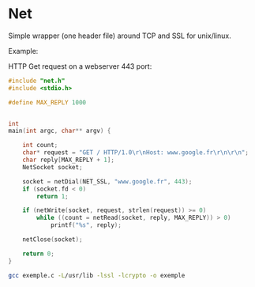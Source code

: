 Net
===

Simple wrapper (one header file) around TCP and SSL for unix/linux.

Example:

HTTP Get request on a webserver 443 port:

```c
#include "net.h"
#include <stdio.h>

#define MAX_REPLY 1000


int
main(int argc, char** argv) {

    int count;
    char* request = "GET / HTTP/1.0\r\nHost: www.google.fr\r\n\r\n";
    char reply[MAX_REPLY + 1];
    NetSocket socket;

    socket = netDial(NET_SSL, "www.google.fr", 443);
    if (socket.fd < 0)
        return 1;

    if (netWrite(socket, request, strlen(request)) >= 0)
        while ((count = netRead(socket, reply, MAX_REPLY)) > 0)
            printf("%s", reply);

    netClose(socket);

    return 0;
}
```

```sh
gcc exemple.c -L/usr/lib -lssl -lcrypto -o exemple
```
